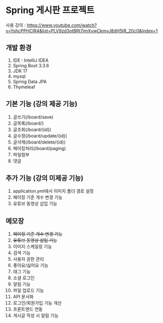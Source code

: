 #  Spring 게시판 프로젝트

사용 강의 : https://www.youtube.com/watch?v=YshcPPHClR4&list=PLV9zd3otBRt7jmXvwCkmvJ8dH5tR_20c0&index=1

## 개발 환경
1. IDE : IntelliJ IDEA
2. Spring Boot 3.3.6
3. JDK 17
4. mysql
5. Spring Data JPA
6. Thymeleaf

## 기본 기능 (강의 제공 기능)
1. 글쓰기(/board/save)
2. 글목록(/board/)
3. 글조회(/board/{id})
4. 글수정(/board/update/{id})
5. 글삭제(/board/delete/{id})
6. 페이징처리(/board/paging)
7. 파일첨부
8. 댓글

## 추가 기능 (강의 미제공 기능)
1. application.yml에서 이미지 폴더 경로 설정
2. 페이징 기준 개수 변경 기능
3. 유튜브 동영상 삽입 기능

## 메모장
1. ~~페이징 기준 개수 변경 기능~~
2. ~~유튜브 동영상 삽입 기능~~
3. 이미지 스케일링 기능
4. 검색 기능 
5. 사용자 권한 관리 
6. 좋아요/싫어요 기능
7. 태그 기능
8. 소셜 로그인
9. 알림 기능
10. 파일 업로드 기능 
11. API 문서화 
12. 로그인/회원가입 기능 개선
13. 프론트엔드 연동
14. 게시글 작성 시 알림 기능